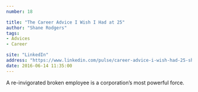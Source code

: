 ```yaml
---
number: 18

title: "The Career Advice I Wish I Had at 25"
author: "Shane Rodgers"
tags:
- Advices
- Career

site: "LinkedIn"
address: "https://www.linkedin.com/pulse/career-advice-i-wish-had-25-shane-rodgers"
date: 2016-06-14 11:35:00
---
```


A re-invigorated broken employee is a corporation’s most powerful force.

